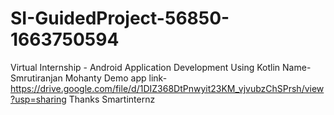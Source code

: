 # SI-GuidedProject-56850-1663750594
Virtual Internship - Android Application Development Using Kotlin
Name- Smrutiranjan Mohanty
Demo app link- https://drive.google.com/file/d/1DIZ368DtPnwyit23KM_vjvubzChSPrsh/view?usp=sharing
Thanks Smartinternz
